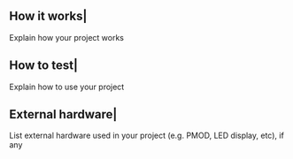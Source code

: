 <!---

This file is used to generate your project datasheet. Please fill in the information below and delete any unused
sections.

You can also include images in this folder and reference them in the markdown. Each image must be less than
512 kb in size, and the combined size of all images must be less than 1 MB.
-->

## How it works|

Explain how your project works

## How to test|

Explain how to use your project

## External hardware|

List external hardware used in your project (e.g. PMOD, LED display, etc), if any
